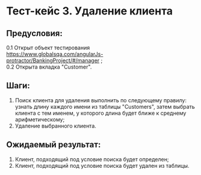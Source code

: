 # Тест-кейс 3. Удаление клиента

## Предусловия:  
0.1 Открыт объект тестирования  
https://www.globalsqa.com/angularJs-protractor/BankingProject/#/manager ;  
0.2 Открыта вкладка "Customer".

## Шаги:  
1. Поиск клиента для удаления выполнить по следующему правилу:  
    узнать длину каждого имени из таблицы "Customers", затем выбрать клиента с тем именем, у которого длина будет ближе к среднему арифметическому;  
2. Удаление выбранного клиента.  

## Ожидаемый результат:  
1. Клиент, подходящий под условие поиска будет определен;  
2. Клиент, подходящий под условие поиска будет удален из таблицы.  
